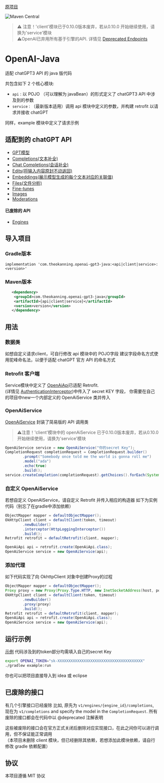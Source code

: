 [原项目](https://github.com/TheoKanning/openai-java/)

![Maven Central](https://img.shields.io/maven-central/v/com.theokanning.openai-gpt3-java/client?color=blue)

> ⚠️ 注意！'client'模块已于0.10.0版本废弃，若从0.10.0 开始继续使用，请换为'service'模块  
> ⚠️OpenAI已弃用所有基于引擎的API. 详情见 [Deprecated Endpoints](#deprecated-endpoints) 

# OpenAI-Java
适配 chatGPT3 API 的 java 版代码

共包含如下 2 个核心模块:
- `api` : 以 POJO （可以理解为 javaBean）的形式定义了 chatGPT3 API 中涉及到的参数
- `service` : （最新版本适用）调用 api 模块中定义的参数，并构建 retrofit 以请求并接收 chatGPT

同样，example 模块中定义了请求示例

## 适配到的 chatGPT API
- [GPT模型](https://platform.openai.com/docs/api-reference/models)
- [Completions(文本补全)](https://platform.openai.com/docs/api-reference/completions)
- [Chat Completions(会话补全)](https://platform.openai.com/docs/api-reference/chat/create)
- [Edits(将输入内容原封不动返回)](https://platform.openai.com/docs/api-reference/edits)
- [Embeddings(展示模型生成的每个文本对应的关联值)](https://platform.openai.com/docs/api-reference/embeddings)
- [Files(文件分析)](https://platform.openai.com/docs/api-reference/files)
- [Fine-tunes](https://platform.openai.com/docs/api-reference/fine-tunes)
- [Images](https://platform.openai.com/docs/api-reference/images)
- [Moderations](https://platform.openai.com/docs/api-reference/moderations)

#### 已废除的 API
- [Engines](https://platform.openai.com/docs/api-reference/engines)

## 导入项目

### Gradle版本
`implementation 'com.theokanning.openai-gpt3-java:<api|client|service>:<version>'`

### Maven版本
```xml
   <dependency>
    <groupId>com.theokanning.openai-gpt3-java</groupId>
    <artifactId>{api|client|service}</artifactId>
    <version>version</version>       
   </dependency>
```

## 用法
### 数据类
如想自定义请求client，可自行修改 api 模块中的 POJO字段
建议字段命名方式使用驼峰命名法，以便于适配 chatGPT 官方 API 的命名方式

### Retrofit 客户端
Service模块中定义了 [OpenAiApi](service/src/main/java/com/theokanning/openai/OpenAiApi.java)已适配 Retrofit.  
(详情见 [AuthenticationInterceptor](service/src/main/java/com/theokanning/openai/AuthenticationInterceptor.java))中传入了 secret KEY 字段，
你需要在自己的项目中new一个内部定义的 OpenAiService 类并传入

### OpenAiService
[OpenAiService](service/src/main/java/com/theokanning/openai/service/OpenAiService.java) 封装了简易版的 API 调用类

> ⚠️注意！'client'模块中的 openAiService 已于0.10.0版本废弃，若从0.10.0 开始继续使用，请换为'service'模块  
```java
OpenAiService service = new OpenAiService("你的secret Key");
CompletionRequest completionRequest = CompletionRequest.builder()
        .prompt("Somebody once told me the world is gonna roll me")
        .model("ada")
        .echo(true)
        .build();
service.createCompletion(completionRequest).getChoices().forEach(System.out::println);
```

### 自定义 OpenAiService
若想自定义 OpenAIService，请自定义 Retrofit 并传入相应的构造器
如下为实例代码（别忘了在gradle中添加依赖）

```java
ObjectMapper mapper = defaultObjectMapper();
OkHttpClient client = defaultClient(token, timeout)
        .newBuilder()
        .interceptor(HttpLoggingInterceptor())
        .build();
Retrofit retrofit = defaultRetrofit(client, mapper);

OpenAiApi api = retrofit.create(OpenAiApi.class);
OpenAiService service = new OpenAiService(api);
```

### 添加代理
如下代码实现了向 OkhttpClient 对象中创建Proxy的过程
```java
ObjectMapper mapper = defaultObjectMapper();
Proxy proxy = new Proxy(Proxy.Type.HTTP, new InetSocketAddress(host, port));
OkHttpClient client = defaultClient(token, timeout)
        .newBuilder()
        .proxy(proxy)
        .build();
Retrofit retrofit = defaultRetrofit(client, mapper);
OpenAiApi api = retrofit.create(OpenAiApi.class);
OpenAiService service = new OpenAiService(api);
```



## 运行示例
[示例](example/src/main/java/example/OpenAiApiExample.java) 代码涉及到的token部分均需填入自己的secret Key
```bash
export OPENAI_TOKEN="sk-XXXXXXXXXXXXXXXXXXXXXXXXXXXXXXXXXXXXXXX"
./gradlew example:run
```
你也可以把项目直接导入到 idea 或 eclipse

## 已废除的接口
有几个引擎接口已经废除
比如, 原先为 `v1/engines/{engine_id}/completions`, 现在为 `v1/completions` and specify the model in the `CompletionRequest`.
所有废除的接口都会在代码中以 @deprecated 注解表明

这些被废除的接口会在官方正式关闭后删除对应实现接口，在此之间你可以进行调用，但不保证能正常调用  
（本项目未删除 client 模块，但已经删除其依赖，若想添加此模块依赖，请自行修改 gradle 依赖配置）

## 协议
本项目遵循 MIT 协议
